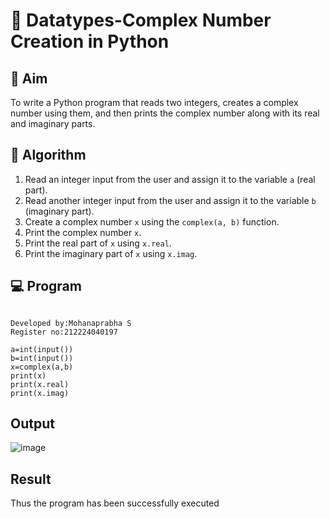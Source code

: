 # 🧮 Datatypes-Complex Number Creation in Python

## 🎯 Aim
To write a Python program that reads two integers, creates a complex number using them, and then prints the complex number along with its real and imaginary parts.

## 🧠 Algorithm
1. Read an integer input from the user and assign it to the variable `a` (real part).
2. Read another integer input from the user and assign it to the variable `b` (imaginary part).
3. Create a complex number `x` using the `complex(a, b)` function.
4. Print the complex number `x`.
5. Print the real part of `x` using `x.real`.
6. Print the imaginary part of `x` using `x.imag`.

## 💻 Program
```

Developed by:Mohanaprabha S
Register no:212224040197

a=int(input()) 
b=int(input()) 
x=complex(a,b) 
print(x) 
print(x.real) 
print(x.imag)
```
## Output

![image](https://github.com/user-attachments/assets/43e94e4a-e981-45d6-a4a6-43fcb5147da2)




## Result

Thus the program has been successfully executed
